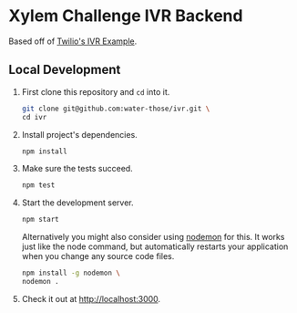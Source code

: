 ﻿# Xylem Challenge IVR Backend

Based off of [Twilio's IVR Example](https://www.twilio.com/docs/tutorials/walkthrough/ivr-phone-tree/node/express).

## Local Development

1. First clone this repository and `cd` into it.

   ```bash
   git clone git@github.com:water-those/ivr.git \
   cd ivr
   ```
1. Install project's dependencies.

   ```bash
   npm install
   ```

1. Make sure the tests succeed.

   ```bash
   npm test
   ```

1. Start the development server.

   ```bash
   npm start
   ```

   Alternatively you might also consider using [nodemon](https://github.com/remy/nodemon) for this. It works just like
   the node command, but automatically restarts your application when you change any source code files.

   ```bash
   npm install -g nodemon \
   nodemon .
   ```

1. Check it out at [http://localhost:3000](http://localhost:3000).
